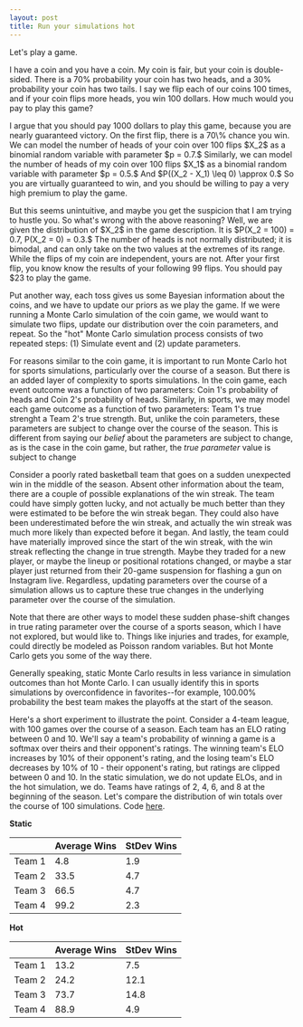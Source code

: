 ```yaml
---
layout: post
title: Run your simulations hot
---
```


Let's play a game.

I have a coin and you have a coin. My coin is fair, but your coin is double-sided. There is a 70% probability your coin has two heads, and a 30% probability your coin has two tails. I say we flip each of our coins 100 times, and if your coin flips more heads, you win 100 dollars. How much would you pay to play this game?

I argue that you should pay 1000 dollars to play this game, because you are nearly guaranteed victory. On the first flip, there is a 70\\% chance you win. We can model the number of heads of your coin over 100 flips \$X_2\$ as a binomial random variable with parameter \$p = 0.7.\$ Similarly, we can model the number of heads of my coin over 100 flips \$X_1\$ as a binomial random variable with parameter \$p = 0.5.\$ And \$P((X_2 - X_1) \leq 0) \approx 0.\$ So you are virtually guaranteed to win, and you should be willing to pay a very high premium to play the game.

But this seems unintuitive, and maybe you get the suspicion that I am trying to hustle you. So what's wrong with the above reasoning? Well, we are given the distribution of \$X_2\$ in the game description. It is \$P(X_2 = 100) = 0.7, P(X_2 = 0) = 0.3.\$ The number of heads is not normally distributed; it is bimodal, and can only take on the two values at the extremes of its range. While the flips of my coin are independent, yours are not. After your first flip, you know know the results of your following 99 flips. You should pay \$23 to play the game.

Put another way, each toss gives us some Bayesian information about the coins, and we have to update our priors as we play the game. If we were running a Monte Carlo simulation of the coin game, we would want to simulate two flips, update our distribution over the coin parameters, and repeat. So the "hot" Monte Carlo simulation process consists of two repeated steps: (1) Simulate event and (2) update parameters.

For reasons similar to the coin game, it is important to run Monte Carlo hot for sports simulations, particularly over the course of a season. But there is an added layer of complexity to sports simulations. In the coin game, each event outcome was a function of two parameters: Coin 1's probability of heads and Coin 2's probability of heads. Similarly, in sports, we may model each game outcome as a function of two parameters: Team 1's true strenght a Team 2's true strength. But, unlike the coin parameters, these parameters are subject to change over the course of the season. This is different from saying our *belief* about the parameters are subject to change, as is the case in the coin game, but rather, the *true parameter* value is subject to change

Consider a poorly rated basketball team that goes on a sudden unexpected win in the middle of the season. Absent other information about the team, there are a couple of possible explanations of the win streak. The team could have simply gotten lucky, and not actually be much better than they were estimated to be before the win streak began. They could also have been underestimated before the win streak, and actually the win streak was much more likely than expected before it began. And lastly, the team could have materially improved since the start of the win streak, with the win streak reflecting the change in true strength. Maybe they traded for a new player, or maybe the lineup or positional rotations changed, or maybe a star player just returned from their 20-game suspension for flashing a gun on Instagram live. Regardless, updating parameters over the course of a simulation allows us to capture these true changes in the underlying parameter over the course of the simulation.

Note that there are other ways to model these sudden phase-shift changes in true rating parameter over the course of a sports season, which I have not explored, but would like to. Things like injuries and trades, for example, could directly be modeled as Poisson random variables. But hot Monte Carlo gets you some of the way there.

Generally speaking, static Monte Carlo results in less variance in simulation outcomes than hot Monte Carlo. I can usually identify this in sports simulations by overconfidence in favorites--for example, 100.00% probability the best team makes the playoffs at the start of the season.

Here's a short experiment to illustrate the point. Consider a 4-team league, with 100 games over the course of a season. Each team has an ELO rating between 0 and 10. We'll say a team's probability of winning a game is a softmax over theirs and their opponent's ratings. The winning team's ELO increases by 10% of their opponent's rating, and the losing team's ELO decreases by 10% of 10 - their opponent's rating, but ratings are clipped between 0 and 10. In the static simulation, we do not update ELOs, and in the hot simulation, we do. Teams have ratings of 2, 4, 6, and 8 at the beginning of the season. Let's compare the distribution of win totals over the course of 100 simulations. Code [here](https://github.com/xocelyk/elo-monte-carlo).

**Static**
<table>
    <thead>
        <tr>
            <th></th> <!-- Blank header for the row names -->
            <th>Average Wins</th>
            <th>StDev Wins</th>
        </tr>
    </thead>
    <tbody>
        <tr>
            <td>Team 1</td>
            <td>4.8</td>
            <td>1.9</td>
        </tr>
        <tr>
            <td>Team 2</td>
            <td>33.5</td>
            <td>4.7</td>
        </tr>
        <tr>
            <td>Team 3</td>
            <td>66.5</td>
            <td>4.7</td>
        </tr>
        <tr>
            <td>Team 4</td>
            <td>99.2</td>
            <td>2.3</td>
        </tr>
    </tbody>
</table>


**Hot**
<table>
    <thead>
        <tr>
            <th></th> <!-- Blank header for the row names -->
            <th>Average Wins</th>
            <th>StDev Wins</th>
        </tr>
    </thead>
    <tbody>
        <tr>
            <td>Team 1</td>
            <td>13.2</td>
            <td>7.5</td>
        </tr>
        <tr>
            <td>Team 2</td>
            <td>24.2</td>
            <td>12.1</td>
        </tr>
        <tr>
            <td>Team 3</td>
            <td>73.7</td>
            <td>14.8</td>
        </tr>
        <tr>
            <td>Team 4</td>
            <td>88.9</td>
            <td>4.9</td>
        </tr>
    </tbody>
</table>
